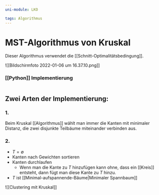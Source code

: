 ```yaml
---
uni-module: LKO

tags: Algorithmus
---
```


# MST-Algorithmus von Kruskal

Dieser Algorithmus verwendet die [[Schnitt-Optimalitätsbedingung]].

![[Bildschirmfoto 2022-01-06 um 16.37.10.png]]

### [[Python]] Implementierung

```python

```

## Zwei Arten der Implementierung:

### 1.

Beim Kruskal [[Algorithmus]] wählt man immer die Kanten mit minimaler Distanz, die zwei disjunkte Teilbäume miteinander verbinden aus.

### 2.

- $T=\emptyset$
- Kanten nach Gewichten sortieren
- Kanten durchlaufen
  - Wenn man die Kante zu $T$ hinzufügen kann ohne, dass ein [[Kreis]] entsteht, dann fügt man diese Kante zu $T$ hinzu.
- $T$ ist [[Minimal-aufspannende-Bäume|Minimaler Spannbaum]]

![[Clustering mit Kruskal]]
